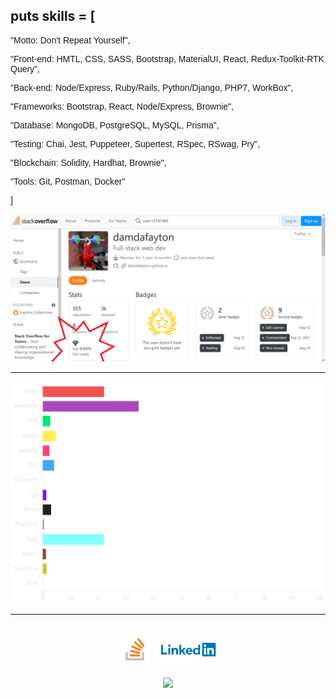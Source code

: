 <!-- <p align="center">
<img height="180em" src="https://github-readme-stats.vercel.app/api/top-langs/?username=damdafayton&theme=dark&layout=compact" />
</p> -->

## puts skills = [

<section style="font-family: Arial;">
<p>"Motto: Don't Repeat Yourself",</p>

<p>"Front-end: HMTL, CSS, SASS, Bootstrap, MaterialUI, React, Redux-Toolkit-RTK Query",</p>

<p>"Back-end: Node/Express, Ruby/Rails, Python/Django, PHP7, WorkBox",</p>

<p>"Frameworks: Bootstrap, React, Node/Express, Brownie",</p>

<p>"Database: MongoDB, PostgreSQL, MySQL, Prisma",</p>

<p>"Testing: Chai, Jest, Puppeteer, Supertest, RSpec, RSwag, Pry",</p>

<p>"Blockchain: Solidity, Hardhat, Brownie",</p>
 
<p>"Tools: Git, Postman, Docker"</p>
<p>]</p>

</section>

![](./so3.png)

---

![](./language.png)

<!--
**damdafayton/damdafayton** is a ✨ _special_ ✨ repository because its `README.md` (this file) appears on your GitHub profile.

Here are some ideas to get you started:
-->

<!-- - 🔭 I’m currently working on laptop
- 🌱 I’m currently learning many things
- 👯 I’m looking to collaborate on something
- 🤔 I’m looking for help with anything
- 💬 Ask me about nothing
- 📫 How to reach me: github?
- 😄 Pronouns: are important
- ⚡ Fun fact: first computer bug was literally a bug 🐛
 -->

<!-- ## if doICodeClean?

#### # Instead of this

![](./code_style2.png)

#### # I prefer this

![](./code_style1.png)
end -->

---

<p align="center">
<!--   <a target="_blank" href="http://www.codewars.com/users/damdafayton">Codewars</a> -  -->
<br>
<a target="_blank" href="https://stackoverflow.com/users/15741905/damdafayton"><img height="50px" src="./so.png"></a>&nbsp;&nbsp;&nbsp;
<a target="_blank" href="https://linkedin.com/in/damdafayton"><img height="50px" src="./Linkedin-Logo.png"></a>
<br>
<br>
<a href="https://www.codewars.com/users/damdafayton"><img src="https://www.codewars.com/users/damdafayton/badges/small"></a>
</p>
